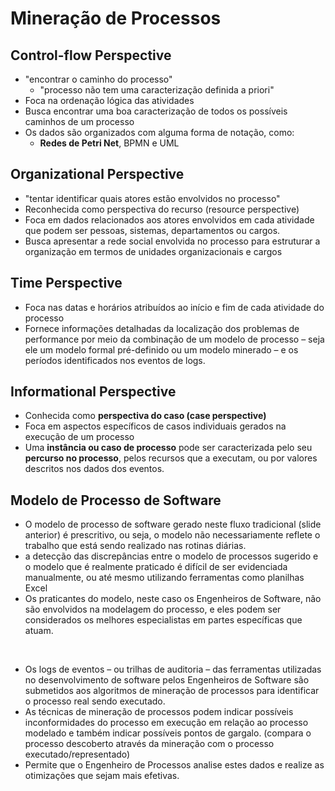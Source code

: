 # Mineração de Processos
## Control-flow Perspective
- "encontrar o caminho do processo"
	- "processo não tem uma caracterização definida a priori"
- Foca na ordenação lógica das atividades
- Busca encontrar uma boa caracterização de todos os possíveis caminhos de um processo
- Os dados são organizados com alguma forma de notação, como:
	- **Redes de Petri Net**, BPMN e UML

## Organizational Perspective
- "tentar identificar quais atores estão envolvidos no processo"
- Reconhecida como perspectiva do recurso (resource perspective)
- Foca em dados relacionados aos atores envolvidos em cada atividade que podem ser pessoas, sistemas, departamentos ou cargos.
- Busca apresentar a rede social envolvida no processo para estruturar a organização em termos de unidades organizacionais e cargos

## Time Perspective
- Foca nas datas e horários atribuídos ao início e fim de cada atividade do processo 
- Fornece informações detalhadas da localização dos problemas de performance por meio da combinação de um modelo de processo – seja ele um modelo formal pré-definido ou um modelo minerado – e os períodos identificados nos eventos de logs.

## Informational Perspective
- Conhecida como **perspectiva do caso (case perspective)** 
- Foca em aspectos específicos de casos individuais gerados na execução de um processo 
- Uma **instância ou caso de processo** pode ser caracterizada pelo seu **percurso no processo**, pelos recursos que a executam, ou por valores descritos nos dados dos eventos.

## Modelo de Processo de Software
- O modelo de processo de software gerado neste fluxo tradicional (slide anterior) é prescritivo, ou seja, o modelo não necessariamente reflete o trabalho que está sendo realizado nas rotinas diárias.
- a detecção das discrepâncias entre o modelo de processos sugerido e o modelo que é realmente praticado é difícil de ser evidenciada manualmente, ou até mesmo utilizando ferramentas como planilhas Excel
- Os praticantes do modelo, neste caso os Engenheiros de Software, não são envolvidos na modelagem do processo, e eles podem ser considerados os melhores especialistas em partes específicas que atuam.

<br>

- Os logs de eventos – ou trilhas de auditoria – das ferramentas utilizadas no  desenvolvimento de software pelos Engenheiros de Software são submetidos aos algoritmos de mineração de processos para identificar o processo real   sendo executado.
- As técnicas de mineração de processos podem indicar possíveis inconformidades do processo em execução em relação ao processo modelado e também indicar possíveis pontos de gargalo. (compara o processo descoberto através da mineração com o processo executado/representado)
- Permite que o Engenheiro de Processos analise estes dados e realize as otimizações que sejam mais efetivas. 